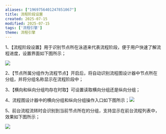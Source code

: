 ```yaml
---
aliases: ["1969756401247851067"]
title: 流程阶段设置
created: 2025-07-15
modified: 2025-07-15
tags: ['流程引擎']
theme: 流程引擎
---
```


1、【流程阶段设置】用于识别节点所在泳道来代表流程阶段，便于用户快速了解流程进度，设置界面如下图所示；

![](f44a45db7b2d6f87456e456ea2dd5ebb.jpg)

2、【节点所属分组作为流程节点】开启后，将自动识别流程图设计器中节点所在分组，并将分组名称显示在流程阶段中；

3、【横向和纵向分组均存在时取】可设置读取横向分组还是纵向分组；

4、流程图设计器中的横向分组和纵向分组操作入口如下图所示；![](238998733449cb33b8eb9a33e7b00ceb.jpg)

5、前台流程流转时会识别到当前节点所在的分组，支持显示在前台流程列表中，效果如下图所示；

![](41a79a83fac0d414f9f3af0750f761a4.jpg)